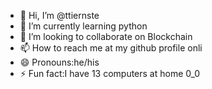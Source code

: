 - 👋 Hi, I’m @ttiernste
- 🌱 I’m currently learning python
- 💞️ I’m looking to collaborate on Blockchain
- 📫 How to reach me at my github profile onli
- 😄 Pronouns:he/his
- ⚡ Fun fact:I have 13 computers at home 0_0

<!---
ttiernste/ttiernste is a ✨ special ✨ repository because its `README.md` (this file) appears on your GitHub profile.
You can click the Preview link to take a look at your changes.
--->
